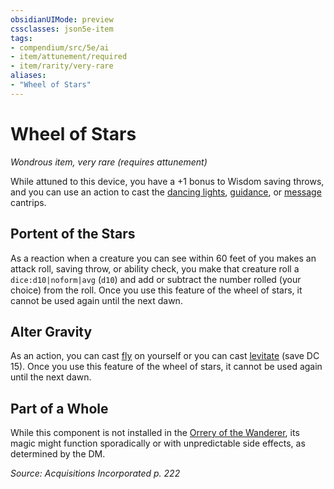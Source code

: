 ```yaml
---
obsidianUIMode: preview
cssclasses: json5e-item
tags:
- compendium/src/5e/ai
- item/attunement/required
- item/rarity/very-rare
aliases: 
- "Wheel of Stars"
---
```

# Wheel of Stars
*Wondrous item, very rare (requires attunement)*  


While attuned to this device, you have a +1 bonus to Wisdom saving throws, and you can use an action to cast the [dancing lights](2-Mechanics/CLI/spells/dancing-lights.md), [guidance](2-Mechanics/CLI/spells/guidance.md), or [message](2-Mechanics/CLI/spells/message.md) cantrips.

## Portent of the Stars

As a reaction when a creature you can see within 60 feet of you makes an attack roll, saving throw, or ability check, you make that creature roll a `dice:d10|noform|avg` (`d10`) and add or subtract the number rolled (your choice) from the roll. Once you use this feature of the wheel of stars, it cannot be used again until the next dawn.

## Alter Gravity

As an action, you can cast [fly](2-Mechanics/CLI/spells/fly.md) on yourself or you can cast [levitate](2-Mechanics/CLI/spells/levitate.md) (save DC 15). Once you use this feature of the wheel of stars, it cannot be used again until the next dawn.

## Part of a Whole

While this component is not installed in the [Orrery of the Wanderer](2-Mechanics/CLI/items/orrery-of-the-wanderer-ai.md), its magic might function sporadically or with unpredictable side effects, as determined by the DM.

*Source: Acquisitions Incorporated p. 222*